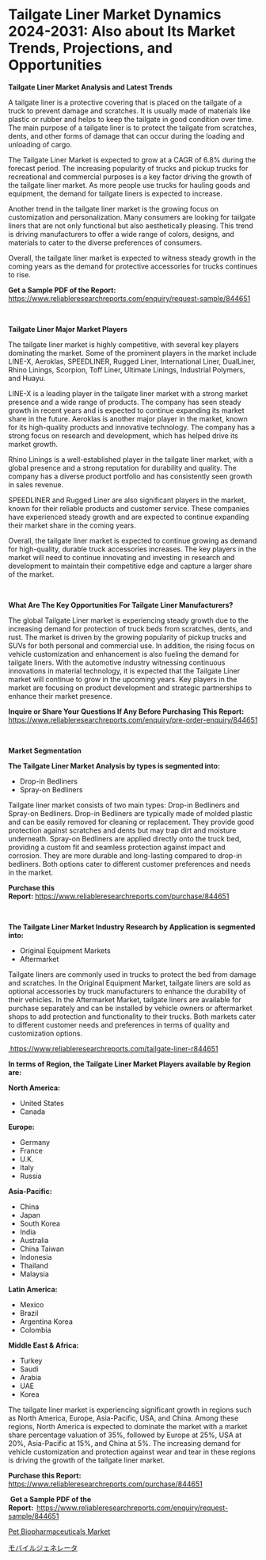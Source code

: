 <p><h1>Tailgate Liner Market Dynamics 2024-2031: Also about Its Market Trends, Projections, and Opportunities</h1></p><p><strong>Tailgate Liner Market Analysis and Latest Trends</strong></p>
<p><p>A tailgate liner is a protective covering that is placed on the tailgate of a truck to prevent damage and scratches. It is usually made of materials like plastic or rubber and helps to keep the tailgate in good condition over time. The main purpose of a tailgate liner is to protect the tailgate from scratches, dents, and other forms of damage that can occur during the loading and unloading of cargo.</p><p>The Tailgate Liner Market is expected to grow at a CAGR of 6.8% during the forecast period. The increasing popularity of trucks and pickup trucks for recreational and commercial purposes is a key factor driving the growth of the tailgate liner market. As more people use trucks for hauling goods and equipment, the demand for tailgate liners is expected to increase.</p><p>Another trend in the tailgate liner market is the growing focus on customization and personalization. Many consumers are looking for tailgate liners that are not only functional but also aesthetically pleasing. This trend is driving manufacturers to offer a wide range of colors, designs, and materials to cater to the diverse preferences of consumers.</p><p>Overall, the tailgate liner market is expected to witness steady growth in the coming years as the demand for protective accessories for trucks continues to rise.</p></p>
<p><strong>Get a Sample PDF of the Report:&nbsp;</strong> <a href="https://www.reliableresearchreports.com/enquiry/request-sample/844651">https://www.reliableresearchreports.com/enquiry/request-sample/844651</a></p>
<p>&nbsp;</p>
<p><strong>Tailgate Liner Major Market Players</strong></p>
<p><p>The tailgate liner market is highly competitive, with several key players dominating the market. Some of the prominent players in the market include LINE-X, Aeroklas, SPEEDLINER, Rugged Liner, International Liner, DualLiner, Rhino Linings, Scorpion, Toff Liner, Ultimate Linings, Industrial Polymers, and Huayu.</p><p>LINE-X is a leading player in the tailgate liner market with a strong market presence and a wide range of products. The company has seen steady growth in recent years and is expected to continue expanding its market share in the future. Aeroklas is another major player in the market, known for its high-quality products and innovative technology. The company has a strong focus on research and development, which has helped drive its market growth.</p><p>Rhino Linings is a well-established player in the tailgate liner market, with a global presence and a strong reputation for durability and quality. The company has a diverse product portfolio and has consistently seen growth in sales revenue.</p><p>SPEEDLINER and Rugged Liner are also significant players in the market, known for their reliable products and customer service. These companies have experienced steady growth and are expected to continue expanding their market share in the coming years.</p><p>Overall, the tailgate liner market is expected to continue growing as demand for high-quality, durable truck accessories increases. The key players in the market will need to continue innovating and investing in research and development to maintain their competitive edge and capture a larger share of the market.</p></p>
<p>&nbsp;</p>
<p><strong>What Are The Key Opportunities For Tailgate Liner Manufacturers?</strong></p>
<p><p>The global Tailgate Liner market is experiencing steady growth due to the increasing demand for protection of truck beds from scratches, dents, and rust. The market is driven by the growing popularity of pickup trucks and SUVs for both personal and commercial use. In addition, the rising focus on vehicle customization and enhancement is also fueling the demand for tailgate liners. With the automotive industry witnessing continuous innovations in material technology, it is expected that the Tailgate Liner market will continue to grow in the upcoming years. Key players in the market are focusing on product development and strategic partnerships to enhance their market presence.</p></p>
<p><strong>Inquire or Share Your Questions If Any Before Purchasing This Report:</strong> <a href="https://www.reliableresearchreports.com/enquiry/pre-order-enquiry/844651">https://www.reliableresearchreports.com/enquiry/pre-order-enquiry/844651</a></p>
<p>&nbsp;</p>
<p><strong>Market Segmentation</strong></p>
<p><strong>The Tailgate Liner Market Analysis by types is segmented into:</strong></p>
<p><ul><li>Drop-in Bedliners</li><li>Spray-on Bedliners</li></ul></p>
<p><p>Tailgate liner market consists of two main types: Drop-in Bedliners and Spray-on Bedliners. Drop-in Bedliners are typically made of molded plastic and can be easily removed for cleaning or replacement. They provide good protection against scratches and dents but may trap dirt and moisture underneath. Spray-on Bedliners are applied directly onto the truck bed, providing a custom fit and seamless protection against impact and corrosion. They are more durable and long-lasting compared to drop-in bedliners. Both options cater to different customer preferences and needs in the market.</p></p>
<p><strong>Purchase this Report:&nbsp;</strong><a href="https://www.reliableresearchreports.com/purchase/844651">https://www.reliableresearchreports.com/purchase/844651</a></p>
<p>&nbsp;</p>
<p><strong>The Tailgate Liner Market Industry Research by Application is segmented into:</strong></p>
<p><ul><li>Original Equipment Markets</li><li>Aftermarket</li></ul></p>
<p><p>Tailgate liners are commonly used in trucks to protect the bed from damage and scratches. In the Original Equipment Market, tailgate liners are sold as optional accessories by truck manufacturers to enhance the durability of their vehicles. In the Aftermarket Market, tailgate liners are available for purchase separately and can be installed by vehicle owners or aftermarket shops to add protection and functionality to their trucks. Both markets cater to different customer needs and preferences in terms of quality and customization options.</p></p>
<p><a href="https://www.reliableresearchreports.com/tailgate-liner-r844651">&nbsp;https://www.reliableresearchreports.com/tailgate-liner-r844651</a></p>
<p><strong>In terms of Region, the Tailgate Liner Market Players available by Region are:</strong></p>
<p>
    <p> <strong> North America: </strong>
        <ul>
            <li>United States</li>
            <li>Canada</li>
        </ul>
        </p> 
    <p> <strong> Europe: </strong>
        <ul>
            <li>Germany</li>
            <li>France</li>
            <li>U.K.</li>
            <li>Italy</li>
            <li>Russia</li>
        </ul>
        </p> 
    <p> <strong> Asia-Pacific: </strong>
        <ul>
            <li>China</li>
            <li>Japan</li>
            <li>South Korea</li>
            <li>India</li>
            <li>Australia</li>
            <li>China Taiwan</li>
            <li>Indonesia</li>
            <li>Thailand</li>
            <li>Malaysia</li>
        </ul>
        </p> 
    <p> <strong> Latin America: </strong>
        <ul>
            <li>Mexico</li>
            <li>Brazil</li>
            <li>Argentina Korea</li>
            <li>Colombia</li>
        </ul>
        </p> 
    <p> <strong> Middle East & Africa: </strong>
        <ul>
            <li>Turkey</li>
            <li>Saudi</li>
            <li>Arabia</li>
            <li>UAE</li>
            <li>Korea</li>
        </ul>
    </p>
    </p>
<p><p>The tailgate liner market is experiencing significant growth in regions such as North America, Europe, Asia-Pacific, USA, and China. Among these regions, North America is expected to dominate the market with a market share percentage valuation of 35%, followed by Europe at 25%, USA at 20%, Asia-Pacific at 15%, and China at 5%. The increasing demand for vehicle customization and protection against wear and tear in these regions is driving the growth of the tailgate liner market.</p></p>
<p><strong>Purchase this Report: </strong><a href="https://www.reliableresearchreports.com/purchase/844651">https://www.reliableresearchreports.com/purchase/844651</a></p>
<p>&nbsp;<strong>Get a Sample PDF of the Report:&nbsp;&nbsp;</strong><a href="https://www.reliableresearchreports.com/enquiry/request-sample/844651">https://www.reliableresearchreports.com/enquiry/request-sample/844651</a></p>
<p><strong></strong></p>
<p><p><a href="https://issuu.com/reportprime-2/docs/pet-biopharmaceuticals-market-size-2030.pptx">Pet Biopharmaceuticals Market</a></p><p><a href="https://github.com/avbqbctihcbe2/Market-Research-Report-List-3/blob/main/2632576575.md">モバイルジェネレータ</a></p></p>